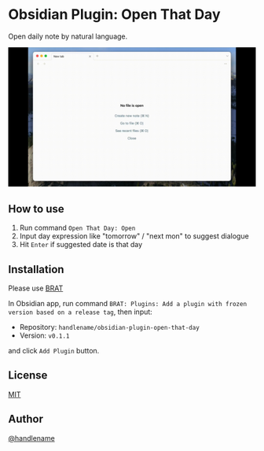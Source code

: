 # Obsidian Plugin: Open That Day

Open daily note by natural language.

![](/doc/demo.gif)

## How to use

1. Run command `Open That Day: Open`
2. Input day expression like "tomorrow" / "next mon" to suggest dialogue
3. Hit `Enter` if suggested date is that day

## Installation

Please use [BRAT](https://github.com/TfTHacker/obsidian42-brat?tab=readme-ov-file)

In Obsidian app, run command `BRAT: Plugins: Add a plugin with frozen version based on a release tag`, then input:

- Repository: `handlename/obsidian-plugin-open-that-day`
- Version: `v0.1.1`

and click `Add Plugin` button.

## License

[MIT](https://github.com/handlename/obsidian-plugin-open-that-day/blob/main/LICENSE)

## Author

[@handlename](https://github.com/handlename)

